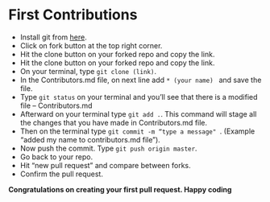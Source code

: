 # First Contributions

* Install git from [here](https://git-scm.com/downloads).
* Click on fork button at the top right corner.
* Hit the clone button on your forked repo and copy the link.
* Hit the clone button on your forked repo and copy the link.
* On your terminal, type `git clone (link)`.
* In the Contributors.md file, on next line add `* (your name) ` and save the file.
* Type `git status` on your terminal and you’ll see that there is a modified file – Contributors.md
* Afterward on your terminal type `git add .`. This command will stage all the changes that you have made in Contributors.md file.
* Then on the terminal type `git commit -m “type a message" `. (Example “added my name to contributors.md file”).
* Now push the commit. Type `git push origin master`.
* Go back to your repo.
* Hit “new pull request” and compare between forks.
* Confirm the pull request.

**Congratulations on creating your first pull request. Happy coding**
